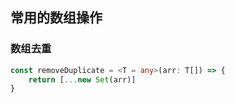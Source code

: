 ## 常用的数组操作

### 数组去重

```ts
const removeDuplicate = <T = any>(arr: T[]) => {
    return [...new Set(arr)]
}
```